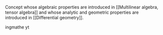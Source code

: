 
Concept whose algebraic properties are introduced in [[Multilinear algebra, tensor algebra]] and whose analytic and geometric properties are introduced in [[Differential geometry]].


ingmathe yt